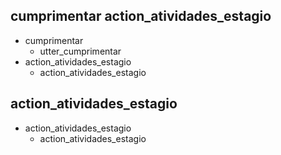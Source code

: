 ## cumprimentar action_atividades_estagio
* cumprimentar
    - utter_cumprimentar
* action_atividades_estagio
    - action_atividades_estagio

## action_atividades_estagio
* action_atividades_estagio
    - action_atividades_estagio